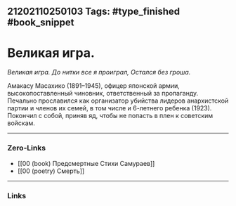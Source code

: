 21202110250103
Tags: #type_finished #book_snippet 
---
# Великая игра.

*Великая игра.
До нитки все я проиграл,
Остался без гроша.*

Амакасу Масахико (1891–1945), офицер японской армии, высокопоставленный чиновник, ответственный за пропаганду. Печально прославился как организатор убийства лидеров анархистской партии и членов их семей, в том числе и 6-летнего ребенка (1923). Покончил с собой, приняв яд, чтобы не попасть в плен к советским войскам. 

---
### Zero-Links
 - [[00 (book) Предсмертные Стихи Самураев]]
 - [[00 (poetry) Смерть]]
---
### Links
